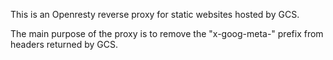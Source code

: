This is an Openresty reverse proxy for static websites hosted by GCS.

The main purpose of the proxy is to remove the "x-goog-meta-" prefix from headers returned by GCS.
